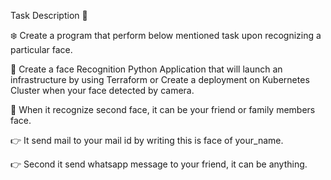 Task Description 📄

❄️ Create a program that perform below mentioned task upon recognizing a particular face. 

📌 Create a face Recognition Python Application that will launch an infrastructure by using Terraform or Create a deployment on Kubernetes Cluster when your face detected by camera. 


📌 When it recognize second  face, it can be your friend or family members face.

👉 It send mail to your mail id by writing this is face of your_name. 

👉 Second it send whatsapp message to your friend, it can be anything. 












